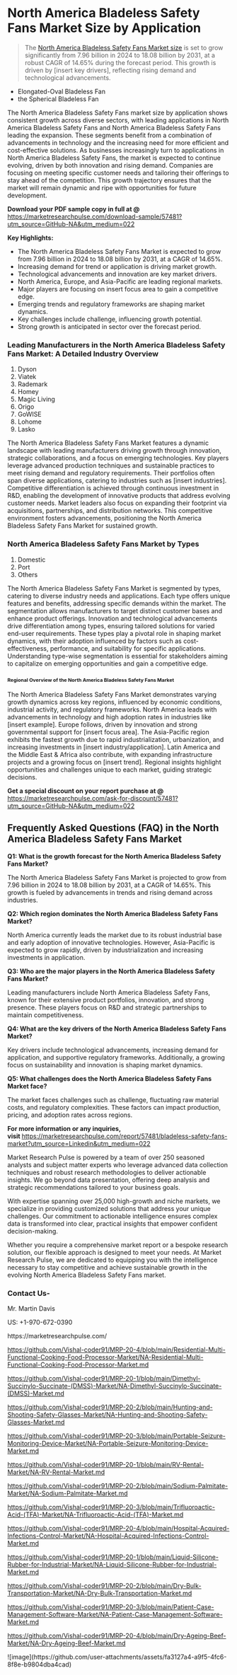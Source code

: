 <h1>North America Bladeless Safety Fans Market&nbsp;Size by Application</h1><blockquote><p>The <a href="https://marketresearchpulse.com/download-sample/57481?utm_source=GitHub-NA&amp;utm_medium=022">North America Bladeless Safety Fans Market size</a> is set to grow significantly from 7.96 billion in 2024 to 18.08 billion by 2031, at a robust CAGR of 14.65% during the forecast period. This growth is driven by [insert key drivers], reflecting rising demand and technological advancements.</p></blockquote><ul><li>Elongated-Oval Bladeless Fan <li> the Spherical Bladeless Fan</li></ul><p>The North America Bladeless Safety Fans market size by application shows consistent growth across diverse sectors, with leading applications in North America Bladeless Safety Fans and North America Bladeless Safety Fans leading the expansion. These segments benefit from a combination of advancements in technology and the increasing need for more efficient and cost-effective solutions. As businesses increasingly turn to applications in North America Bladeless Safety Fans, the market is expected to continue evolving, driven by both innovation and rising demand. Companies are focusing on meeting specific customer needs and tailoring their offerings to stay ahead of the competition. This growth trajectory ensures that the market will remain dynamic and ripe with opportunities for future development.</p><p><strong>Download your PDF sample copy in full at @ </strong><a href="https://marketresearchpulse.com/download-sample/57481?utm_source=GitHub-NA&amp;utm_medium=022">https://marketresearchpulse.com/download-sample/57481?utm_source=GitHub-NA&amp;utm_medium=022</a></p><p><strong>Key Highlights: </strong></p><ul><li>The North America Bladeless Safety Fans Market is expected to grow from 7.96 billion in 2024 to 18.08 billion by 2031, at a CAGR of 14.65%.</li><li>Increasing demand for trend or application is driving market growth.</li><li>Technological advancements and innovation are key market drivers.</li><li>North America, Europe, and Asia-Pacific are leading regional markets.</li><li>Major players are focusing on insert focus area to gain a competitive edge.</li><li>Emerging trends and regulatory frameworks are shaping market dynamics.</li><li>Key challenges include challenge, influencing growth potential.</li><li>Strong growth is anticipated in sector over the forecast period.</li></ul><h3>Leading Manufacturers in the North America Bladeless Safety Fans Market: A Detailed Industry Overview</h3><ol><li>Dyson</li><li>Viatek</li><li>Rademark</li><li>Homey</li><li>Magic Living</li><li>Origo</li><li>GoWISE</li><li>Lohome</li><li>Lasko</li></ol><div class="flex max-w-full flex-col flex-grow"><div class="min-h-8 text-message flex w-full flex-col items-end gap-2 whitespace-normal break-words [.text-message+&amp;]:mt-5" dir="auto" data-message-author-role="assistant" data-message-id="fd8432e4-4910-450d-b182-61b7bfb0a01f" data-message-model-slug="gpt-4o"><div class="flex w-full flex-col gap-1 empty:hidden first:pt-[3px]"><div class="markdown prose w-full break-words dark:prose-invert light"><p>The North America Bladeless Safety Fans Market features a dynamic landscape with leading manufacturers driving growth through innovation, strategic collaborations, and a focus on emerging technologies. Key players leverage advanced production techniques and sustainable practices to meet rising demand and regulatory requirements. Their portfolios often span diverse applications, catering to industries such as [insert industries]. Competitive differentiation is achieved through continuous investment in R&amp;D, enabling the development of innovative products that address evolving customer needs. Market leaders also focus on expanding their footprint via acquisitions, partnerships, and distribution networks. This competitive environment fosters advancements, positioning the North America Bladeless Safety Fans Market for sustained growth.</p></div></div></div></div><h3>North America Bladeless Safety Fans Market by Types</h3><ol><li>Domestic <li> Port <li> Others</li></ol><div class="flex max-w-full flex-col flex-grow"><div class="min-h-8 text-message flex w-full flex-col items-end gap-2 whitespace-normal break-words [.text-message+&amp;]:mt-5" dir="auto" data-message-author-role="assistant" data-message-id="084470be-0bb7-4664-bddf-5156b4f41249" data-message-model-slug="gpt-4o-mini"><div class="flex w-full flex-col gap-1 empty:hidden first:pt-[3px]"><div class="markdown prose w-full break-words dark:prose-invert light"><p>The North America Bladeless Safety Fans Market is segmented by types, catering to diverse industry needs and applications. Each type offers unique features and benefits, addressing specific demands within the market. The segmentation allows manufacturers to target distinct customer bases and enhance product offerings. Innovation and technological advancements drive differentiation among types, ensuring tailored solutions for varied end-user requirements. These types play a pivotal role in shaping market dynamics, with their adoption influenced by factors such as cost-effectiveness, performance, and suitability for specific applications. Understanding type-wise segmentation is essential for stakeholders aiming to capitalize on emerging opportunities and gain a competitive edge.</p></div></div></div></div><h3><span style="font-size: 11px;">Regional Overview of the North America Bladeless Safety Fans Market</span></h3><div class="flex max-w-full flex-col flex-grow"><div class="min-h-8 text-message flex w-full flex-col items-end gap-2 whitespace-normal break-words [.text-message+&amp;]:mt-5" dir="auto" data-message-author-role="assistant" data-message-id="e9038762-ce64-4e30-91c9-9bd413514231" data-message-model-slug="gpt-4o-mini"><div class="flex w-full flex-col gap-1 empty:hidden first:pt-[3px]"><div class="markdown prose w-full break-words dark:prose-invert light"><p>The North America Bladeless Safety Fans Market demonstrates varying growth dynamics across key regions, influenced by economic conditions, industrial activity, and regulatory frameworks. North America leads with advancements in technology and high adoption rates in industries like [insert example]. Europe follows, driven by innovation and strong governmental support for [insert focus area]. The Asia-Pacific region exhibits the fastest growth due to rapid industrialization, urbanization, and increasing investments in [insert industry/application]. Latin America and the Middle East &amp; Africa also contribute, with expanding infrastructure projects and a growing focus on [insert trend]. Regional insights highlight opportunities and challenges unique to each market, guiding strategic decisions.</p></div></div></div></div><p><strong>Get a special discount on your report purchase at @ </strong><a href="https://marketresearchpulse.com/ask-for-discount/57481?utm_source=GitHub-NA&amp;utm_medium=022">https://marketresearchpulse.com/ask-for-discount/57481?utm_source=GitHub-NA&amp;utm_medium=022</a></p><h2>Frequently Asked Questions (FAQ) in the North America Bladeless Safety Fans Market</h2><p><strong>Q1: What is the growth forecast for the North America Bladeless Safety Fans Market?</strong></p><p>The North America Bladeless Safety Fans Market is projected to grow from 7.96 billion in 2024 to 18.08 billion by 2031, at a CAGR of 14.65%. This growth is fueled by advancements in trends and rising demand across industries.</p><p><strong>Q2: Which region dominates the North America Bladeless Safety Fans Market?</strong></p><p>North America currently leads the market due to its robust industrial base and early adoption of innovative technologies. However, Asia-Pacific is expected to grow rapidly, driven by industrialization and increasing investments in application.</p><p><strong>Q3: Who are the major players in the North America Bladeless Safety Fans Market?</strong></p><p>Leading manufacturers include North America Bladeless Safety Fans, known for their extensive product portfolios, innovation, and strong presence. These players focus on R&amp;D and strategic partnerships to maintain competitiveness.</p><p><strong>Q4: What are the key drivers of the North America Bladeless Safety Fans Market?</strong></p><p>Key drivers include technological advancements, increasing demand for application, and supportive regulatory frameworks. Additionally, a growing focus on sustainability and innovation is shaping market dynamics.</p><p><strong>Q5: What challenges does the North America Bladeless Safety Fans Market face?</strong></p><p>The market faces challenges such as challenge, fluctuating raw material costs, and regulatory complexities. These factors can impact production, pricing, and adoption rates across regions.</p><p><strong>For more information or any inquiries, visit&nbsp;</strong><a href="https://marketresearchpulse.com/report/57481/bladeless-safety-fans-market?utm_source=Linkedin&utm_medium=022">https://marketresearchpulse.com/report/57481/bladeless-safety-fans-market?utm_source=Linkedin&utm_medium=022</a></p><p>Market Research Pulse is powered by a team of over 250 seasoned analysts and subject matter experts who leverage advanced data collection techniques and robust research methodologies to deliver actionable insights. We go beyond data presentation, offering deep analysis and strategic recommendations tailored to your business goals.</p><p>With expertise spanning over 25,000 high-growth and niche markets, we specialize in providing customized solutions that address your unique challenges. Our commitment to actionable intelligence ensures complex data is transformed into clear, practical insights that empower confident decision-making.</p><p>Whether you require a comprehensive market report or a bespoke research solution, our flexible approach is designed to meet your needs. At Market Research Pulse, we are dedicated to equipping you with the intelligence necessary to stay competitive and achieve sustainable growth in the evolving North America Bladeless Safety Fans market.</p><h3><strong>Contact Us-</strong></h3><p>Mr. Martin Davis</p><p>US: +1-970-672-0390</p><p>https://marketresearchpulse.com/</p><p><a href="https://github.com/Vishal-coder91/MRP-20-4/blob/main/Residential-Multi-Functional-Cooking-Food-Processor-Market/NA-Residential-Multi-Functional-Cooking-Food-Processor-Market.md">https://github.com/Vishal-coder91/MRP-20-4/blob/main/Residential-Multi-Functional-Cooking-Food-Processor-Market/NA-Residential-Multi-Functional-Cooking-Food-Processor-Market.md</a></p><p><a href="https://github.com/Vishal-coder91/MRP-20-1/blob/main/Dimethyl-Succinylo-Succinate-(DMSS)-Market/NA-Dimethyl-Succinylo-Succinate-(DMSS)-Market.md">https://github.com/Vishal-coder91/MRP-20-1/blob/main/Dimethyl-Succinylo-Succinate-(DMSS)-Market/NA-Dimethyl-Succinylo-Succinate-(DMSS)-Market.md</a></p><p><a href="https://github.com/Vishal-coder91/MRP-20-2/blob/main/Hunting-and-Shooting-Safety-Glasses-Market/NA-Hunting-and-Shooting-Safety-Glasses-Market.md">https://github.com/Vishal-coder91/MRP-20-2/blob/main/Hunting-and-Shooting-Safety-Glasses-Market/NA-Hunting-and-Shooting-Safety-Glasses-Market.md</a></p><p><a href="https://github.com/Vishal-coder91/MRP-20-3/blob/main/Portable-Seizure-Monitoring-Device-Market/NA-Portable-Seizure-Monitoring-Device-Market.md">https://github.com/Vishal-coder91/MRP-20-3/blob/main/Portable-Seizure-Monitoring-Device-Market/NA-Portable-Seizure-Monitoring-Device-Market.md</a></p><p><a href="https://github.com/Vishal-coder91/MRP-20-1/blob/main/RV-Rental-Market/NA-RV-Rental-Market.md">https://github.com/Vishal-coder91/MRP-20-1/blob/main/RV-Rental-Market/NA-RV-Rental-Market.md</a></p><p><a href="https://github.com/Vishal-coder91/MRP-20-2/blob/main/Sodium-Palmitate-Market/NA-Sodium-Palmitate-Market.md">https://github.com/Vishal-coder91/MRP-20-2/blob/main/Sodium-Palmitate-Market/NA-Sodium-Palmitate-Market.md</a></p><p><a href="https://github.com/Vishal-coder91/MRP-20-3/blob/main/Trifluoroactic-Acid-(TFA)-Market/NA-Trifluoroactic-Acid-(TFA)-Market.md">https://github.com/Vishal-coder91/MRP-20-3/blob/main/Trifluoroactic-Acid-(TFA)-Market/NA-Trifluoroactic-Acid-(TFA)-Market.md</a></p><p><a href="https://github.com/Vishal-coder91/MRP-20-4/blob/main/Hospital-Acquired-Infections-Control-Market/NA-Hospital-Acquired-Infections-Control-Market.md">https://github.com/Vishal-coder91/MRP-20-4/blob/main/Hospital-Acquired-Infections-Control-Market/NA-Hospital-Acquired-Infections-Control-Market.md</a></p><p><a href="https://github.com/Vishal-coder91/MRP-20-1/blob/main/Liquid-Silicone-Rubber-for-Industrial-Market/NA-Liquid-Silicone-Rubber-for-Industrial-Market.md">https://github.com/Vishal-coder91/MRP-20-1/blob/main/Liquid-Silicone-Rubber-for-Industrial-Market/NA-Liquid-Silicone-Rubber-for-Industrial-Market.md</a></p><p><a href="https://github.com/Vishal-coder91/MRP-20-2/blob/main/Dry-Bulk-Transportation-Market/NA-Dry-Bulk-Transportation-Market.md">https://github.com/Vishal-coder91/MRP-20-2/blob/main/Dry-Bulk-Transportation-Market/NA-Dry-Bulk-Transportation-Market.md</a></p><p><a href="https://github.com/Vishal-coder91/MRP-20-3/blob/main/Patient-Case-Management-Software-Market/NA-Patient-Case-Management-Software-Market.md">https://github.com/Vishal-coder91/MRP-20-3/blob/main/Patient-Case-Management-Software-Market/NA-Patient-Case-Management-Software-Market.md</a></p><p><a href="https://github.com/Vishal-coder91/MRP-20-4/blob/main/Dry-Ageing-Beef-Market/NA-Dry-Ageing-Beef-Market.md">https://github.com/Vishal-coder91/MRP-20-4/blob/main/Dry-Ageing-Beef-Market/NA-Dry-Ageing-Beef-Market.md</a></p>
![image](https://github.com/user-attachments/assets/fa3127a4-a9f5-4fc6-8f8e-b9804dba4cad)
